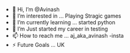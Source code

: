 - 👋 Hi, I’m @Avinash
- 👀 I’m interested in ... Playing Stragic games
- 🌱 I’m currently learning ... started python
- 💞️ I’m Just started my career in testing 
- 📫 How to reach me ... aj_aka_avinash -insta
- ⚡ Future Goals ... UK

<!---
Org0Avinash/Org0Avinash is a ✨ special ✨ repository because its `README.md` (this file) appears on your GitHub profile.
You can click the Preview link to take a look at your changes.
--->
